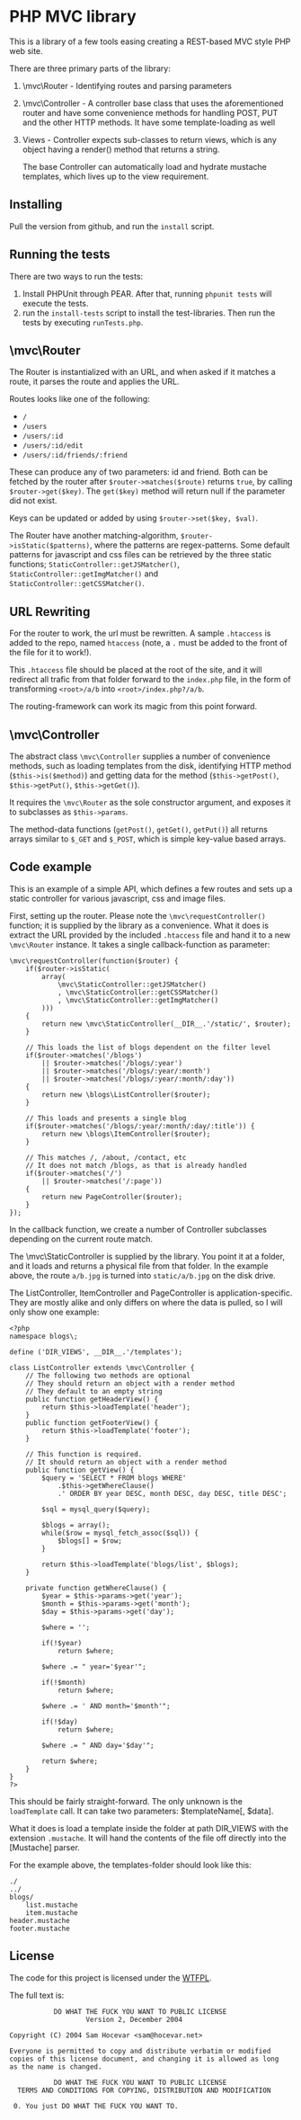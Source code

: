 PHP MVC library
===============

This is a library of a few tools easing creating a REST-based MVC style
PHP web site.

There are three primary parts of the library:

1. \mvc\Router - Identifying routes and parsing parameters
2. \mvc\Controller - A controller base class that uses the aforementioned 
	router and have some convenience methods for handling POST, PUT and the
	other HTTP methods. It have some template-loading as well
3. Views - Controller expects sub-classes to return views, which is any
	object having a render() method that returns a string.
	
	The base Controller can automatically load and hydrate mustache templates,
	which lives up to the view requirement.


Installing
----------

Pull the version from github, and run the `install` script.


Running the tests
-----------------

There are two ways to run the tests:
1.  Install PHPUnit through PEAR. After that, running `phpunit tests` will
    execute the tests.
2.  run the `install-tests` script to install the test-libraries. Then run
    the tests by executing `runTests.php`.


\mvc\Router
-----------

The Router is instantialized with an URL, and when asked if it matches a route,
it parses the route and applies the URL.

Routes looks like one of the following:

- `/`
- `/users`
- `/users/:id`
- `/users/:id/edit`
- `/users/:id/friends/:friend`

These can produce any of two parameters: id and friend. Both can be fetched by
the router after `$router->matches($route)` returns `true`, by calling
`$router->get($key)`. The `get($key)` method will return null if the parameter 
did not exist.

Keys can be updated or added by using `$router->set($key, $val)`.

The Router have another matching-algorithm, `$router->isStatic($patterns)`, 
where the patterns are regex-patterns. Some default patterns for javascript 
and css files can be retrieved by the three static functions;
`StaticController::getJSMatcher()`, `StaticController::getImgMatcher()` and 
`StaticController::getCSSMatcher()`.


URL Rewriting
-------------

For the router to work, the url must be rewritten. A sample `.htaccess` is
added to the repo, named `htaccess` (note, a `.` must be added to the front of
the file for it to work!).

This `.htaccess` file should be placed at the root of the site, and it will
redirect all trafic from that folder forward to the `index.php` file, in the
form of transforming `<root>/a/b` into `<root>/index.php?/a/b`.

The routing-framework can work its magic from this point forward.


\mvc\Controller
---------------

The abstract class `\mvc\Controller` supplies a number of convenience methods,
such as loading templates from the disk, identifying HTTP method
(`$this->is($method)`) and getting data for the method (`$this->getPost()`,
`$this->getPut()`, `$this->getGet()`).

It requires the `\mvc\Router` as the sole constructor argument, and exposes it
to subclasses as `$this->params`.

The method-data functions (`getPost()`, `getGet()`, `getPut()`) all returns 
arrays similar to `$_GET` and `$_POST`, which is simple key-value based arrays.


Code example
------------

This is an example of a simple API, which defines a few routes and sets up a
static controller for various javascript, css and image files.

First, setting up the router. Please note the `\mvc\requestController()`
function; it is supplied by the library as a convenience. What it does is
extract the URL provided by the included `.htaccess` file and hand it to a new
`\mvc\Router` instance. It takes a single callback-function as parameter:

	\mvc\requestController(function($router) {
		if($router->isStatic(
			array(
				\mvc\StaticController::getJSMatcher()
				, \mvc\StaticController::getCSSMatcher()
				, \mvc\StaticController::getImgMatcher()
			)))
		{
			return new \mvc\StaticController(__DIR__.'/static/', $router);
		}
		
		// This loads the list of blogs dependent on the filter level
		if($router->matches('/blogs')
			|| $router->matches('/blogs/:year')
			|| $router->matches('/blogs/:year/:month')
			|| $router->matches('/blogs/:year/:month/:day'))
		{
			return new \blogs\ListController($router);
		}
		
		// This loads and presents a single blog
		if($router->matches('/blogs/:year/:month/:day/:title')) {
			return new \blogs\ItemController($router);
		}
		
		// This matches /, /about, /contact, etc
		// It does not match /blogs, as that is already handled
		if($router->matches('/')
			|| $router->matches('/:page'))
		{
			return new PageController($router);
		}
	});

In the callback function, we create a number of Controller subclasses depending on the current
route match.

The \mvc\StaticController is supplied by the library. You point it at a folder,
and it loads and returns a physical file from that folder. In the example above,
the route `a/b.jpg` is turned into `static/a/b.jpg` on the disk drive.

The ListController, ItemController and PageController is application-specific.
They are mostly alike and only differs on where the data is pulled, so I will
only show one example:

	<?php
	namespace blogs\;
	
	define ('DIR_VIEWS', __DIR__.'/templates');
	
	class ListController extends \mvc\Controller {
		// The following two methods are optional
		// They should return an object with a render method
		// They default to an empty string
		public function getHeaderView() {
			return $this->loadTemplate('header');
		}
		public function getFooterView() {
			return $this->loadTemplate('footer');
		}
		
		// This function is required. 
		// It should return an object with a render method
		public function getView() {
			$query = 'SELECT * FROM blogs WHERE'
				.$this->getWhereClause()
				.' ORDER BY year DESC, month DESC, day DESC, title DESC';
			
			$sql = mysql_query($query);
			
			$blogs = array();
			while($row = mysql_fetch_assoc($sql)) {
				$blogs[] = $row;
			}
			
			return $this->loadTemplate('blogs/list', $blogs);
		}
		
		private function getWhereClause() {
			$year = $this->params->get('year');
			$month = $this->params->get('month');
			$day = $this->params->get('day');
			
			$where = '';
			
			if(!$year)
				return $where;
			
			$where .= " year='$year'";
			
			if(!$month)
				return $where;
			
			$where .= ' AND month='$month'";
			
			if(!$day)
				return $where;
			
			$where .= " AND day='$day'";
			
			return $where;
		}
	}
	?>

This should be fairly straight-forward. The only unknown is the `loadTemplate`
call. It can take two parameters: $templateName[, $data].

What it does is load a template inside the folder at path DIR_VIEWS with the
extension `.mustache`. It will hand the contents of the file off directly into
the [Mustache] parser.

For the example above, the templates-folder should look like this:

	./
	../
	blogs/
		list.mustache
		item.mustache
	header.mustache
	footer.mustache


License
-------

The code for this project is licensed under the [WTFPL](http://sam.zoy.org/wtfpl/).

The full text is:

	           DO WHAT THE FUCK YOU WANT TO PUBLIC LICENSE
	                   Version 2, December 2004
	
	Copyright (C) 2004 Sam Hocevar <sam@hocevar.net>
	
	Everyone is permitted to copy and distribute verbatim or modified
	copies of this license document, and changing it is allowed as long
	as the name is changed.
	
	           DO WHAT THE FUCK YOU WANT TO PUBLIC LICENSE
	  TERMS AND CONDITIONS FOR COPYING, DISTRIBUTION AND MODIFICATION
	
	 0. You just DO WHAT THE FUCK YOU WANT TO.